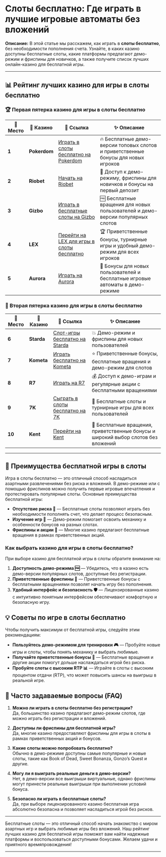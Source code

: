 # Слоты бесплатно: Где играть в лучшие игровые автоматы без вложений

**Описание:** В этой статье мы расскажем, как играть в **слоты бесплатно**, без необходимости пополнения счета. Узнайте, в каких казино доступны бесплатные слоты, какие платформы предлагают демо-режим и фриспины для новичков, а также получите список лучших онлайн-казино для бесплатной игры.

---

## 📊 Рейтинг лучших казино для игры в слоты бесплатно

### 🏆 Первая пятерка казино для игры в слоты бесплатно

| 🏅 **Место** | 🎰 **Казино**        | 🌟 **Ссылка**                                                                                     | ✨ **Описание**                                                                                         |
|--------------|----------------------|--------------------------------------------------------------------------------------------------|--------------------------------------------------------------------------------------------------------|
| **1**       | **Pokerdom**         | [Играть в слоты бесплатно на Pokerdom](https://brandplay.link/4k77v2yx)                          | 🔥 Бесплатные демо-версии топовых слотов и приветственные бонусы для новых игроков                      |
| **2**       | **Riobet**           | [Начать на Riobet](https://brandplay.link/7xBLTPyj)                                              | 💎 Доступ к демо-режиму, фриспины для новичков и бонусы на первый депозит                              |
| **3**       | **Gizbo**            | [Играть в бесплатные слоты на Gizbo](https://brandplay.link/bprXw4YV)                            | 🆓 Бесплатные вращения для новых пользователей и демо-версии популярных слотов                          |
| **4**       | **LEX**              | [Перейти на LEX для игры в слоты бесплатно](https://brandplay.link/zW4hdDFV)                     | 🏆 Приветственные бонусы, турнирные игры и удобный демо-режим для всех игроков                         |
| **5**       | **Aurora**           | [Играть на Aurora](https://10trafic-stat2.com/click/668546556bcc6313411604bd/6766/13032/subaccount) | 🎁 Бонусы для новых пользователей и бесплатные игровые автоматы в демо-режиме                          |

### 🏅 Вторая пятерка казино для игры в слоты бесплатно

| 🏅 **Место** | 🎰 **Казино**        | 🌟 **Ссылка**                                                                                     | ✨ **Описание**                                                                                         |
|--------------|----------------------|--------------------------------------------------------------------------------------------------|--------------------------------------------------------------------------------------------------------|
| **6**       | **Starda**           | [Слот-игры бесплатно на Starda](https://brandplay.link/fB7xwRFL)                                 | 💥 Демо-режим и фриспины для новых пользователей                                                       |
| **7**       | **Kometa**           | [Играть бесплатно на Kometa](https://brandplay.link/8ZymQJV8)                                    | ⭐ Приветственные бонусы, бесплатные вращения и демо-режим для слотов                                  |
| **8**       | **R7**               | [Играть на R7](https://brandplay.link/bMd3Yjsw)                                                  | 💰 Доступ к демо-играм и регулярные акции с бесплатными вращениями                                    |
| **9**       | **7K**               | [Сыграть в слоты бесплатно на 7K](https://brandplay.link/BvQyFShp)                               | 🎲 Бесплатные слоты и турнирные игры для всех пользователей                                           |
| **10**      | **Kent**             | [Перейти на Kent](https://brandplay.link/Fv2WP3js)                                               | 🔄 Бесплатные вращения, приветственные бонусы и широкий выбор слотов без вложений                      |

---

## 🎰 Преимущества бесплатной игры в слоты

Игра в слоты бесплатно — это отличный способ насладиться азартными развлечениями без риска и вложений. В демо-режиме или с помощью фриспинов можно получить первые игровые впечатления и протестировать популярные слоты. Основные преимущества бесплатной игры:

- **Отсутствие риска 💸** — Бесплатные слоты позволяют играть без необходимости пополнять счет, что делает процесс безопасным.
- **Изучение игр 🎲** — Демо-режим помогает освоить механику и особенности бонусов на разных слотах.
- **Фриспины и акции 🎁** — Многие казино предлагают бесплатные вращения в рамках приветственных акций.

### Как выбрать казино для игры в слоты бесплатно?

При выборе казино для бесплатной игры в слоты обратите внимание на:

1. **Доступность демо-режима 🆓** — Убедитесь, что в казино есть демо-версии популярных слотов, доступные без регистрации.
2. **Приветственные фриспины 🎉** — Приветственные бонусы с бесплатными вращениями позволят начать игру без пополнения.
3. **Удобный интерфейс и безопасность 🛡️** — Лицензированные казино с интуитивно понятным интерфейсом обеспечивают комфортную и безопасную игру.

## 💡 Советы по игре в слоты бесплатно

Чтобы получить максимум от бесплатной игры, следуйте этим рекомендациям:

- **Пользуйтесь демо-режимом для тренировки 🎮** — Пробуйте новые игры и слоты, чтобы понять механику и выбрать любимые.
- **Получайте приветственные бонусы 🎁** — Бесплатные вращения и другие акции помогут дольше наслаждаться игрой без риска.
- **Пробуйте слоты с высоким RTP 📊** — Играйте в слоты с высоким процентом отдачи (RTP), что может повысить шансы на выигрыш в реальной игре.

## 📜 Часто задаваемые вопросы (FAQ)

1. **Можно ли играть в слоты бесплатно без регистрации?**  
   Да, большинство казино предлагают демо-режим слотов, где можно играть без регистрации и вложений.

2. **Доступны ли фриспины для бесплатной игры?**  
   Да, многие казино предоставляют фриспины для игры в слоты в рамках приветственных акций и бонусов.

3. **Какие слоты можно попробовать бесплатно?**  
   Обычно в демо-режиме доступны самые популярные и новые слоты, такие как Book of Dead, Sweet Bonanza, Gonzo’s Quest и другие.

4. **Могу ли я выиграть реальные деньги в демо-версии?**  
   Нет, в демо-версии все выигрыши виртуальные, однако фриспины могут принести реальные выигрыши при выполнении условий бонуса.

5. **Безопасно ли играть в бесплатные слоты?**  
   Да, при выборе лицензированного казино бесплатная игра абсолютно безопасна и позволяет насладиться игрой без рисков.

---

Бесплатные слоты — это отличный способ начать знакомство с миром азартных игр и выбрать любимые игры без вложений. Наш рейтинг лучших казино для бесплатной игры поможет вам найти надежные платформы и воспользоваться доступными бонусами. Желаем удачи и приятного времяпровождения!

---
